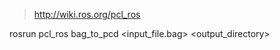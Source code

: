 > http://wiki.ros.org/pcl_ros

rosrun pcl_ros bag_to_pcd <input_file.bag> <topic> <output_directory>